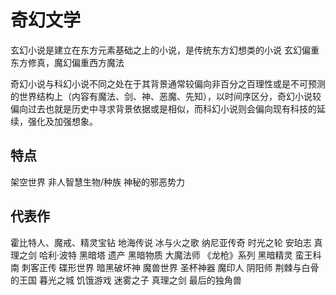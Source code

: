 # 奇幻文学

玄幻小说是建立在东方元素基础之上的小说，是传统东方幻想类的小说
玄幻偏重东方修真，魔幻偏重西方魔法

奇幻小说与科幻小说不同之处在于其背景通常较偏向非百分之百理性或是不可预测的世界结构上（内容有魔法、剑、神、恶魔、先知），以时间序区分，奇幻小说较偏向过去也就是历史中寻求背景依据或是相似，而科幻小说则会偏向现有科技的延续，强化及加强想象。

## 特点
架空世界
非人智慧生物/种族
神秘的邪恶势力

## 代表作
霍比特人、魔戒、精灵宝钻
地海传说
冰与火之歌
纳尼亚传奇
时光之轮
安珀志
真理之剑
哈利·波特
黑暗塔
遗产
黑暗物质
大魔法师
《龙枪》系列
黑暗精灵
蛮王科南
刺客正传
碟形世界
暗黑破坏神
魔兽世界
圣杯神器
魔印人
阴阳师
荆棘与白骨的王国
暮光之城
饥饿游戏
迷雾之子
真理之剑
最后的独角兽
